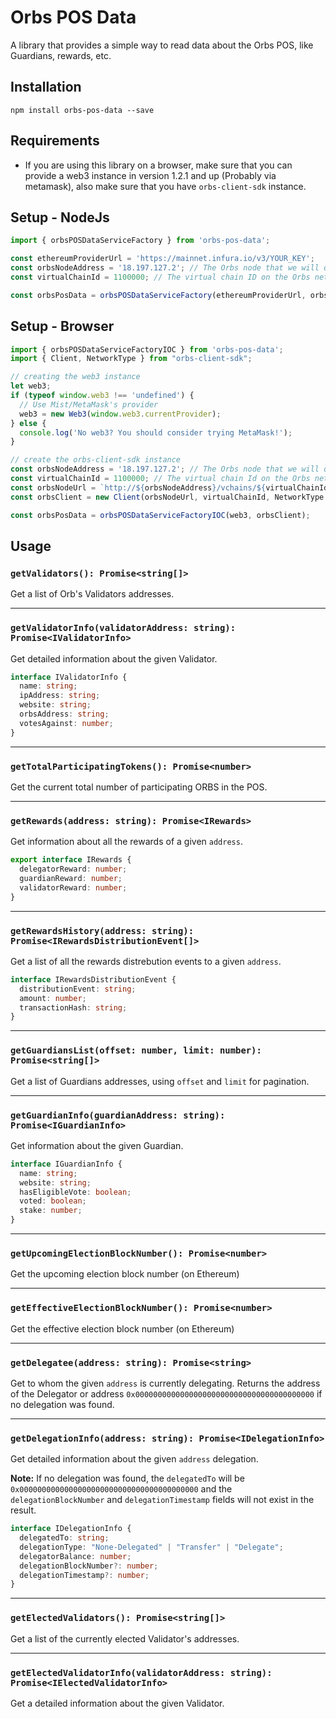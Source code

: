 # Orbs POS Data
A library that provides a simple way to read data about the Orbs POS, like Guardians, rewards, etc.

## Installation
`npm install orbs-pos-data --save`

## Requirements
* If you are using this library on a browser, make sure that you can provide a web3 instance in version 1.2.1 and up (Probably via metamask), also make sure that you have `orbs-client-sdk` instance.

## Setup - NodeJs

```js
import { orbsPOSDataServiceFactory } from 'orbs-pos-data';

const ethereumProviderUrl = 'https://mainnet.infura.io/v3/YOUR_KEY';	// The Ethereum that we will query
const orbsNodeAddress = '18.197.127.2';	// The Orbs node that we will query
const virtualChainId = 1100000;	// The virtual chain ID on the Orbs network

const orbsPosData = orbsPOSDataServiceFactory(ethereumProviderUrl, orbsNodeAddress, virtualChainId);
```

## Setup - Browser

```js
import { orbsPOSDataServiceFactoryIOC } from 'orbs-pos-data';
import { Client, NetworkType } from "orbs-client-sdk";

// creating the web3 instance
let web3;
if (typeof window.web3 !== 'undefined') {
  // Use Mist/MetaMask's provider
  web3 = new Web3(window.web3.currentProvider);
} else {
  console.log('No web3? You should consider trying MetaMask!');
}

// create the orbs-client-sdk instance
const orbsNodeAddress = '18.197.127.2';	// The Orbs node that we will query
const virtualChainId = 1100000;	// The virtual chain Id on the Orbs network
const orbsNodeUrl = `http://${orbsNodeAddress}/vchains/${virtualChainId.toString()}`;
const orbsClient = new Client(orbsNodeUrl, virtualChainId, NetworkType.NETWORK_TYPE_TEST_NET);

const orbsPosData = orbsPOSDataServiceFactoryIOC(web3, orbsClient);
```

## Usage

### `getValidators(): Promise<string[]>`

Get a list of Orb's Validators addresses.

---

### `getValidatorInfo(validatorAddress: string): Promise<IValidatorInfo>`

Get detailed information about the given Validator.

```ts
interface IValidatorInfo {
  name: string;
  ipAddress: string;
  website: string;
  orbsAddress: string;
  votesAgainst: number;
}
```

---

### `getTotalParticipatingTokens(): Promise<number>`

Get the current total number of participating ORBS in the POS.

---

### `getRewards(address: string): Promise<IRewards>`

Get information about all the rewards of a given `address`.

```ts
export interface IRewards {
  delegatorReward: number;
  guardianReward: number;
  validatorReward: number;
}
```

---

### `getRewardsHistory(address: string): Promise<IRewardsDistributionEvent[]>`

Get a list of all the rewards distrebution events to a given `address`.

```ts
interface IRewardsDistributionEvent {
  distributionEvent: string;
  amount: number;
  transactionHash: string;
}
```

---

### `getGuardiansList(offset: number, limit: number): Promise<string[]>`

Get a list of Guardians addresses, using `offset` and `limit` for pagination.

---

### `getGuardianInfo(guardianAddress: string): Promise<IGuardianInfo>`

Get information about the given Guardian.

```ts
interface IGuardianInfo {
  name: string;
  website: string;
  hasEligibleVote: boolean;
  voted: boolean;
  stake: number;
}
```

---

### `getUpcomingElectionBlockNumber(): Promise<number>`

Get the upcoming election block number (on Ethereum)

---

### `getEffectiveElectionBlockNumber(): Promise<number>`

Get the effective election block number (on Ethereum)

---

### `getDelegatee(address: string): Promise<string>`

Get to whom the given `address` is currently delegating. Returns the address of the Delegator or address `0x0000000000000000000000000000000000000000` if no delegation was found.

---

### `getDelegationInfo(address: string): Promise<IDelegationInfo>`

Get detailed information about the given `address` delegation.

**Note:** If no delegation was found, the `delegatedTo` will be `0x0000000000000000000000000000000000000000` and the `delegationBlockNumber` and `delegationTimestamp` fields will not exist in the result.

```ts
interface IDelegationInfo {
  delegatedTo: string;
  delegationType: "None-Delegated" | "Transfer" | "Delegate";
  delegatorBalance: number;
  delegationBlockNumber?: number;
  delegationTimestamp?: number;
}
```

---

### `getElectedValidators(): Promise<string[]>`

Get a list of the currently elected Validator's addresses.

---

### `getElectedValidatorInfo(validatorAddress: string): Promise<IElectedValidatorInfo>`

Get a detailed information about the given Validator.
